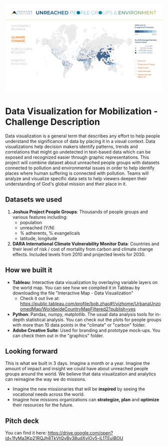 ![Data Viz Map](https://raw.githubusercontent.com/skim2257/hack4missions-dataviz/master/graphics/mockup-WorldMap.png)

# Data Visualization for Mobilization - Challenge Description
Data visualization is a general term that describes any effort to help people understand the significance of data by placing it in a visual context. Data visualizations help decision makers identify patterns, trends and correlations that might go undetected in text-based data which can be exposed and recognized easier through graphic representations. This project will combine dataset about unreached people groups with datasets connected to pollution and environmental issues in order to help identify places where human suffering is connected with pollution. Teams will analyze and visualize specific data sets to help viewers deepen their understanding of God's global mission and their place in it.

## Datasets we used
 1. **Joshua Project People Groups**: Thousands of people groups and various features including:
	 - population
	 - unreached (Y/N)
	 - % adherents, % evangelicals
	 - latitude, longitude
 2. **DARA International Climate Vulnerability Monitor Data**: Countries and their level of risk / cost of mortality from carbon and climate change effects. Included levels from 2010 and projected levels for 2030.

## How we built it
 - **Tableau**: Interactive data visualization by overlaying variable layers on the world map. You can see how we compiled it in Tableau by downloading the file "Interactive Map - Data Visualization"
	 - Check it out live at: https://public.tableau.com/profile/bob.zhao#!/vizhome/UrbanaUnzoomedMap/WorldwideCountryMapFiltered2?publish=yes
 - **Python**: Pandas, numpy, matplotlib. The usual data analysis tools for in-depth statistical analysis. You can check out the plots for people groups with more than 10 data points in the "climate" or "carbon" folder.
 - **Adobe Creative Suite**: Used for branding and prototype mock-ups. You can check them out in the "graphics" folder.

## Looking forward
This is what we built in 3 days. Imagine a month or a year. Imagine the amount of impact and insight we could have about unreached people groups around the world. We believe that data visualization and analytics can reimagine the way we do missions.
 - Imagine the new missionaries that will be **inspired** by seeing the vocational needs across the world.
 - Imagine how missions organizations can **strategize, plan** and **optimize** their resources for the future.

## Pitch deck
You can find it here: https://drive.google.com/open?id=1fyMa3Kp21RQJh8TkVtQyBv38udXvlOv5-iL1TEuIBOU
